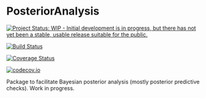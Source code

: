 # PosteriorAnalysis

[![Project Status: WIP - Initial development is in progress, but there has not yet been a stable, usable release suitable for the public.](http://www.repostatus.org/badges/latest/wip.svg)](http://www.repostatus.org/#wip)

[![Build Status](https://travis-ci.org/tpapp/PosteriorAnalysis.jl.svg?branch=master)](https://travis-ci.org/tpapp/PosteriorAnalysis.jl)

[![Coverage Status](https://coveralls.io/repos/tpapp/PosteriorAnalysis.jl/badge.svg?branch=master&service=github)](https://coveralls.io/github/tpapp/PosteriorAnalysis.jl?branch=master)

[![codecov.io](http://codecov.io/github/tpapp/PosteriorAnalysis.jl/coverage.svg?branch=master)](http://codecov.io/github/tpapp/PosteriorAnalysis.jl?branch=master)

Package to facilitate Bayesian posterior analysis (mostly posterior predictive checks). Work in progress.

